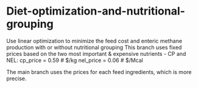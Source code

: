 # Diet-optimization-and-nutritional-grouping
Use linear optimization to minimize the feed cost and enteric methane production with or without nutritional grouping
This branch uses fixed prices based on the two most important & expensive nutrients - CP and NEL:
cp_price = 0.59 # $/kg
nel_price = 0.06 # $/Mcal

The main branch uses the prices for each feed ingredients, which is more precise. 